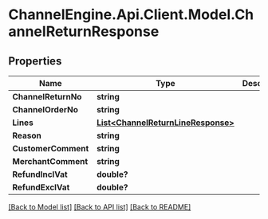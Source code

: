 # ChannelEngine.Api.Client.Model.ChannelReturnResponse
## Properties

Name | Type | Description | Notes
------------ | ------------- | ------------- | -------------
**ChannelReturnNo** | **string** |  | 
**ChannelOrderNo** | **string** |  | 
**Lines** | [**List&lt;ChannelReturnLineResponse&gt;**](ChannelReturnLineResponse.md) |  | 
**Reason** | **string** |  | [optional] 
**CustomerComment** | **string** |  | [optional] 
**MerchantComment** | **string** |  | [optional] 
**RefundInclVat** | **double?** |  | [optional] 
**RefundExclVat** | **double?** |  | [optional] 

[[Back to Model list]](../README.md#documentation-for-models) [[Back to API list]](../README.md#documentation-for-api-endpoints) [[Back to README]](../README.md)

